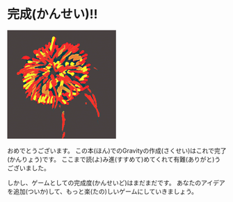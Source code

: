 # 完成(かんせい)!!

![](fire.png)

おめでとうございます。
この本(ほん)でのGravityの作成(さくせい)はこれで完了(かんりょう)です。
ここまで読(よ)み進(すすめて)めてくれて有難(ありがと)うございました。

しかし、ゲームとしての完成度(かんせいど)はまだまだです。
あなたのアイデアを追加(ついか)して、もっと楽(たの)しいゲームにしていきましょう。
